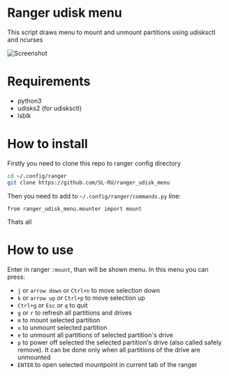 # Ranger udisk menu
This script draws menu to mount and unmount partitions using udisksctl and ncurses

![Screenshot](screenshot.png)

# Requirements
- python3
- udisks2 (for udisksctl)
- lsblk

# How to install
Firstly you need to clone this repo to ranger config directory

```Bash
cd ~/.config/ranger
git clone https://github.com/SL-RU/ranger_udisk_menu
```

Then you need to add to `~/.config/ranger/commands.py` line: 

```Python3
from ranger_udisk_menu.mounter import mount
```

Thats all

# How to use
Enter in ranger `:mount`, than will be shown menu. In this menu you can press:

- `j` or `arrow down` or `Ctrl+n` to move selection down
- `k` or `arrow up` or `Ctrl+p` to move selection up
- `Ctrl+g` or `Esc` or `q` to quit
- `g` or `r` to refresh all partitions and drives
- `m` to mount selected partition
- `u` to unmount selected partition
- `e` to unmount all partitions of selected partition's drive
- `p` to power off selected the selected partition's drive (also called safely remove). It can be done only when all partitions of the drive are unmounted
- `ENTER` to open selected mountpoint in current tab of the ranger
